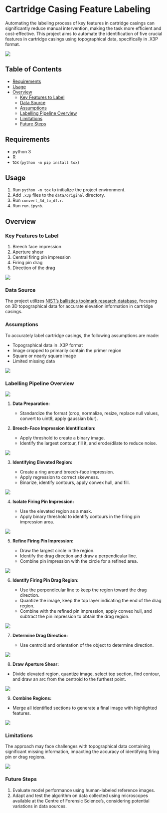 # Cartridge Casing Feature Labeling

Automating the labeling process of key features in cartridge casings can significantly reduce manual intervention, making the task more efficient and cost-effective. This project aims to automate the identification of five crucial features in cartridge casings using topographical data, specifically in .X3P format.

![](readme_imgs/labelled.png)

## Table of Contents

- [Requirements](#requirements)
- [Usage](#usage)
- [Overview](#overview)
  - [Key Features to Label](#key-features-to-label)
  - [Data Source](#data-source)
  - [Assumptions](#assumptions)
  - [Labelling Pipeline Overview](#labelling-pipeline-overview)
  - [Limitations](#limitations)
  - [Future Steps](#future-steps)


## Requirements

- python 3
- R
- tox (`python -m pip install tox`)

## Usage

1. Run `python -m tox` to initialize the project environment.
2. Add `.x3p` files to the `data/original` directory.
3. Run `convert_3d_to_df.r`.
4. Run `run.ipynb`.

## Overview

### Key Features to Label

1. Breech face impression
2. Aperture shear
3. Central firing pin impression
4. Firing pin drag
5. Direction of the drag

![](readme_imgs/features.png)

### Data Source

The project utilizes [NIST’s ballistics toolmark research database](https://tsapps.nist.gov/nrbtd), focusing on 3D topographical data for accurate elevation information in cartridge casings.

### Assumptions

To accurately label cartridge casings, the following assumptions are made:

- Topographical data in .X3P format
- Image cropped to primarily contain the primer region
- Square or nearly square image
- Limited missing data

![](readme_imgs/data_quality.png)

### Labelling Pipeline Overview

![](readme_imgs/pipeline.png)

1. **Data Preparation:**

   - Standardize the format (crop, normalize, resize, replace null values, convert to uint8, apply gaussian blur).

2. **Breech-Face Impression Identification:**

   - Apply threshold to create a binary image.
   - Identify the largest contour, fill it, and erode/dilate to reduce noise.

![](readme_imgs/identify_breechface_impression.png)

3. **Identifying Elevated Region:**

   - Create a ring around breech-face impression.
   - Apply regression to correct skewness.
   - Binarize, identify contours, apply convex hull, and fill.

![](readme_imgs/elevated.png)

4. **Isolate Firing Pin Impression:**

   - Use the elevated region as a mask.
   - Apply binary threshold to identify contours in the firing pin impression area.

![](readme_imgs/firingpin_impression_unrefined.png)

5. **Refine Firing Pin Impression:**

   - Draw the largest circle in the region.
   - Identify the drag direction and draw a perpendicular line.
   - Combine pin impression with the circle for a refined area.

![](readme_imgs/firingpin_impression_refined.png)

6. **Identify Firing Pin Drag Region:**

   - Use the perpendicular line to keep the region toward the drag direction.
   - Quantize the image, keep the top layer indicating the end of the drag region.
   - Combine with the refined pin impression, apply convex hull, and subtract the pin impression to obtain the drag region.

![](readme_imgs/drag_region.png)

7. **Determine Drag Direction:**

   - Use centroid and orientation of the object to determine direction.

![](readme_imgs/drag_direction.png)

8.  **Draw Aperture Shear:**
   
   - Divide elevated region, quantize image, select top section, find contour, and draw an arc from the centroid to the furthest point.

![](readme_imgs/aperture_shear.png)

9.  **Combine Regions:**

   - Merge all identified sections to generate a final image with highlighted features.

![](readme_imgs/combined.png)

### Limitations

The approach may face challenges with topographical data containing significant missing information, impacting the accuracy of identifying firing pin or drag regions.

![](readme_imgs/limitations.png)

### Future Steps

1. Evaluate model performance using human-labeled reference images.
2. Adapt and test the algorithm on data collected using microscopes available at the Centre of Forensic Science’s, considering potential variations in data sources.